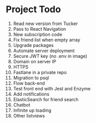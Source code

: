# Project Todo
1. Read new version from Tucker
2. Pass to React Navigation
3. New subscription code
4. Fix friend list when empty array
5. Upgrade packages
6. Automate server deployment
7. Secure JWT key (no .env in image)
8. Domain on server IP
9. HTTPS
10. Fastlane in a private repo
11. Migration to psql
12. Flow back-end
13. Test front end with Jest and Enzyme
14. Add notifications
15. ElasticSearch for friend search
16. Chatbot
17. Infinite up loading
18. Other listviews
